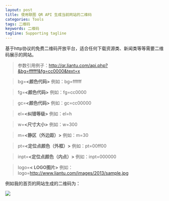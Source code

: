 ```yaml
---
layout: post
title: 使用联图 QR API 生成当前网站的二维码
categories: Tools
tags: 二维码
keywords: 二维码
tagline: Supporting tagline
---
```

基于http协议的免费二维码开放平台，适合任何下载资源类、新闻类等等需要二维码展示的网站。 


> 参数引用例子：http://qr.liantu.com/api.php?&bg=ffffff&fg=cc0000&text=x


> bg=**<颜色代码>** 例如：bg=ffffff



> fg=**<颜色代码>** 例如：fg=cc0000



> gc=**<颜色代码>** 例如：gc=cc00000



> el=**<纠错等级>** 例如：el=h



> w=**<尺寸大小>** 例如：w=300



> m=**<静区（外边距）>** 例如：m=30



> pt=**<定位点颜色（外框）>** 例如：pt=00ff00



> inpt=**<定位点颜色（内点）>** 例如：inpt=000000



> logo=**< LOGO图片>** 例如：logo=http://www.liantu.com/images/2013/sample.jpg

例如我的首页的网站生成的二维码为：

<img src="http://qr.liantu.com/api.php?bg=f3f3f3&fg=4678ABC&gc=999900&el=l&w=200&m=10&text=http://boxcn.github.io"/>
